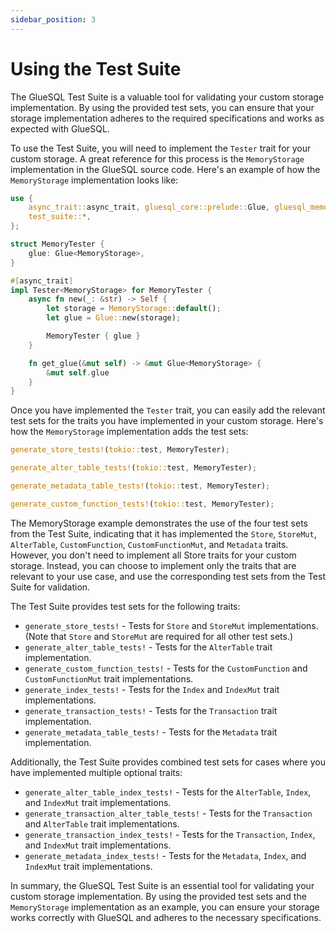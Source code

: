```yaml
---
sidebar_position: 3
---
```


# Using the Test Suite

The GlueSQL Test Suite is a valuable tool for validating your custom storage implementation. By using the provided test sets, you can ensure that your storage implementation adheres to the required specifications and works as expected with GlueSQL.

To use the Test Suite, you will need to implement the `Tester` trait for your custom storage. A great reference for this process is the `MemoryStorage` implementation in the GlueSQL source code. Here's an example of how the `MemoryStorage` implementation looks like:

```rust
use {
    async_trait::async_trait, gluesql_core::prelude::Glue, gluesql_memory_storage::MemoryStorage,
    test_suite::*,
};

struct MemoryTester {
    glue: Glue<MemoryStorage>,
}

#[async_trait]
impl Tester<MemoryStorage> for MemoryTester {
    async fn new(_: &str) -> Self {
        let storage = MemoryStorage::default();
        let glue = Glue::new(storage);

        MemoryTester { glue }
    }

    fn get_glue(&mut self) -> &mut Glue<MemoryStorage> {
        &mut self.glue
    }
}
```

Once you have implemented the `Tester` trait, you can easily add the relevant test sets for the traits you have implemented in your custom storage. Here's how the `MemoryStorage` implementation adds the test sets:

```rust
generate_store_tests!(tokio::test, MemoryTester);

generate_alter_table_tests!(tokio::test, MemoryTester);

generate_metadata_table_tests!(tokio::test, MemoryTester);

generate_custom_function_tests!(tokio::test, MemoryTester);
```

The MemoryStorage example demonstrates the use of the four test sets from the Test Suite, indicating that it has implemented the `Store`, `StoreMut`, `AlterTable`, `CustomFunction`, `CustomFunctionMut`, and `Metadata` traits. However, you don't need to implement all Store traits for your custom storage. Instead, you can choose to implement only the traits that are relevant to your use case, and use the corresponding test sets from the Test Suite for validation.

The Test Suite provides test sets for the following traits:

- `generate_store_tests!` - Tests for `Store` and `StoreMut` implementations. (Note that `Store` and `StoreMut` are required for all other test sets.)
- `generate_alter_table_tests!` - Tests for the `AlterTable` trait implementation.
- `generate_custom_function_tests!` - Tests for the `CustomFunction` and `CustomFunctionMut` trait implementations.
- `generate_index_tests!` - Tests for the `Index` and `IndexMut` trait implementations.
- `generate_transaction_tests!` - Tests for the `Transaction` trait implementation.
- `generate_metadata_table_tests!` - Tests for the `Metadata` trait implementation.

Additionally, the Test Suite provides combined test sets for cases where you have implemented multiple optional traits:

- `generate_alter_table_index_tests!` - Tests for the `AlterTable`, `Index`, and `IndexMut` trait implementations.
- `generate_transaction_alter_table_tests!` - Tests for the `Transaction` and `AlterTable` trait implementations.
- `generate_transaction_index_tests!` - Tests for the `Transaction`, `Index`, and `IndexMut` trait implementations.
- `generate_metadata_index_tests!` - Tests for the `Metadata`, `Index`, and `IndexMut` trait implementations.

In summary, the GlueSQL Test Suite is an essential tool for validating your custom storage implementation. By using the provided test sets and the `MemoryStorage` implementation as an example, you can ensure your storage works correctly with GlueSQL and adheres to the necessary specifications.